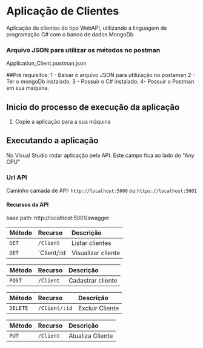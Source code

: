 # Aplicação de Clientes
Aplicação de clientes do tipo WebAPI, utilizando a linguagem de programação C# com o banco de dados MongoDb

### Arquivo JSON para utilizar os métodos no postman 
Application_Client.postman.json

##Pré requisitos:
1 - Baixar o arquivo JSON para utilização no postaman
2 - Ter o mongoDb instalado;
3 - Possuir o C# instalado;
4-  Possuir o Postman em sua maquina. 

## Inicio do processo de execução da aplicação
1. Copie a aplicação para a sua máquina

## Executando a aplicação
No Visual Studio rodar aplicação pela API. Este campo fica ao lado do "Any CPU"


### Url API 
Caminho camada de API: `http://localhost:5000` ou `https://localhost:5001`

#### Recursos da API
base path: http://localhost:5001/swagger

| Método    | Recurso                      | Descrição                  |
|---------- |:-----------------------------|:---------------------------|
| `GET`     | `/Client`                    | Listar clientes            |
| `GET`     | `Client/:id				   | Visualizar cliente         |

| Método  	| Recurso                      | Descrição                 	|
|---------- |:-----------------------------|:--------------------------	|
| `POST`    | `/Client`                    | Cadastrar cliente         	|

| Método    | Recurso                      | Descrição                  |
|---------- |:-----------------------------|:---------------------------|
| `DELETE`  | `/Client/:id`                | Excluir Cliente     		|

| Método    | Recurso                      | Descrição                  |
|---------- |:-----------------------------|:--------------------------	|
| `PUT`     | `/Client`                    | Atualiza Cliente           |


